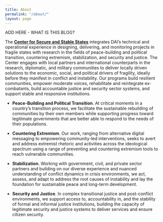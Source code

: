 ```yaml
---
title: About
permalink: "/about/"
layout: page
---
```


ADD HERE - WHAT IS THIS BLOG?

The **[Center for Secure and Stable States](https://www.dai.com/our-work/solutions/fragile-states)** integrates DAI’s technical and operational experience in designing, delivering, and monitoring projects in fragile states with research in the fields of peace-building and political transition, countering extremism, stabilization, and security and justice. The Center engages with local partners and international counterparts in the research, diplomatic, and military communities to deliver locally driven solutions to the economic, social, and political drivers of fragility, ideally before they manifest in conflict and instability. Our programs build resilient communities, empower moderate voices, rehabilitate and reintegrate ex-combatants, build accountable justice and security sector systems, and support stable and responsive institutions.

* **Peace-Building and Political Transition**. At critical moments in a country’s transition process, we facilitate the sustainable rebuilding of communities by their own members while supporting progress toward legitimate governments that are better able to respond to the needs of their populations.

* **Countering Extremism**. Our work, ranging from alternative digital
 messaging to empowering community-led interventions, seeks to avert and address extremist rhetoric and activities across the ideological
 spectrum using a range of preventing and countering extremism tools to reach vulnerable communities.

* **Stabilization**. Working with government, civil, and private sector partners and building on our diverse experience and nuanced understanding of conflict dynamics in crisis environments, we act, assess, and adapt to
 address the root causes of instability and lay the foundation for
 sustainable peace and long-term development.

* **Security and Justice**. In complex transitional justice and post-conflict environments, we support access to, accountability in, and the stability of formal and informal justice institutions, building the capacity of legitimate security and justice systems to deliver services and ensure citizen security.